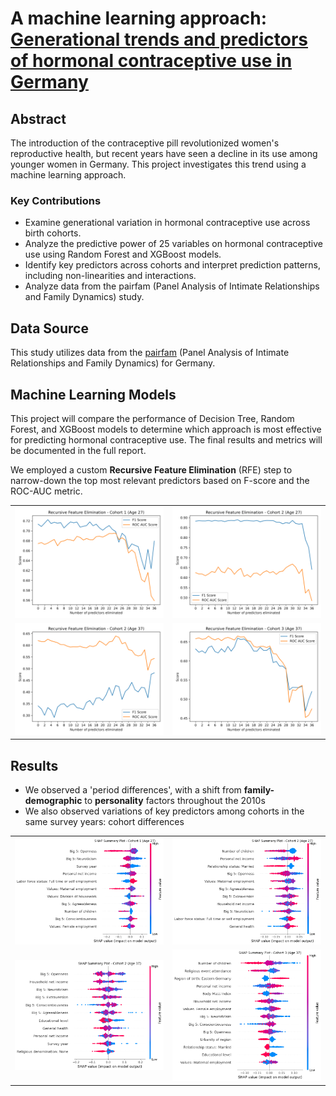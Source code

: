 #  A machine learning approach: [Generational trends and predictors of hormonal contraceptive use in Germany](https://projectcontraception.github.io/sp1.html)

## Abstract
The introduction of the contraceptive pill revolutionized women's reproductive health, but recent years have seen a decline in its use among younger women in Germany. This project investigates this trend using a machine learning approach.

### Key Contributions
- Examine generational variation in hormonal contraceptive use across birth cohorts.
- Analyze the predictive power of 25 variables on hormonal contraceptive use using Random Forest and XGBoost models.
- Identify key predictors across cohorts and interpret prediction patterns, including non-linearities and interactions.
- Analyze data from the pairfam (Panel Analysis of Intimate Relationships and Family Dynamics) study.

## Data Source
This study utilizes data from the [pairfam](https://www.pairfam.de/en/data/) (Panel Analysis of Intimate Relationships and Family Dynamics) for Germany.

## Machine Learning Models
This project will compare the performance of Decision Tree, Random Forest, and XGBoost models to determine which approach is most effective for predicting hormonal contraceptive use. The final results and metrics will be documented in the full report.

We employed a custom **Recursive Feature Elimination** (RFE) step to narrow-down the top most relevant predictors based on F-score and the ROC-AUC metric.
<table>
  <tr>
    <td><img src="RFE_plot_X1.png" alt="RFE Plot - Cohort 1 (Age 27)" style="width: 100%; height: auto;"></td>
    <td><img src="RFE_plot_X2.png" alt="RFE Plot - Cohort 2 (Age 27)" style="width: 100%; height: auto;"></td>
  </tr>
  <tr>
    <td><img src="RFE_plot_X3.png" alt="RFE Plot - Cohort 2 (Age 37)" style="width: 100%; height: auto;"></td>
    <td><img src="RFE_plot_X4.png" alt="RFE Plot - Cohort 3 (Age 37)" style="width: 100%; height: auto;"></td>
  </tr>
</table>

## Results
- We observed a 'period differences', with a shift from **family-demographic** to **personality** factors throughout the 2010s
- We also observed variations of key predictors among cohorts in the same survey years: cohort differences
<table>
  <tr>
    <td><img src="plot_SHAP_beeswarm_coh1_27.png" alt="SHAP Beeswarm Plot - Cohort 1 (Age 27)" style="width: 100%; height: auto;"></td>
    <td><img src="plot_SHAP_beeswarm_coh2_27.png" alt="SHAP Beeswarm Plot - Cohort 2 (Age 27)" style="width: 100%; height: auto;"></td>
  </tr>
  <tr>
    <td><img src="plot_SHAP_beeswarm_coh2_37.png" alt="SHAP Beeswarm Plot - Cohort 2 (Age 37)" style="width: 100%; height: auto;"></td>
    <td><img src="plot_SHAP_beeswarm_coh3_37.png" alt="SHAP Beeswarm Plot - Cohort 3 (Age 37)" style="width: 100%; height: auto;"></td>
  </tr>
</table>

